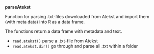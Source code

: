 **parseAtekst**

Function for parsing .txt-files downloaded from Atekst and import them (with meta data) into R as a data frame.

The functions return a data frame with metadata and text.
- `read.atekst()` parse a .txt-file from Atekst
- `read.atekst.dir()` go through and parse all .txt within a folder

